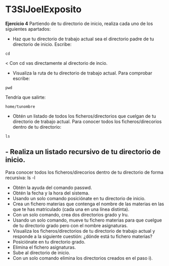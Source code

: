 # T3SIJoelExposito
**Ejercicio 4** Partiendo de tu directorio de inicio, realiza cada uno de los siguientes apartados:
- Haz que tu directorio de trabajo actual sea el directorio padre de tu directorio de
inicio.
Escribe:
~~~~
cd
~~~~
< Con cd vas directamente al directorio de incio.
- Visualiza la ruta de tu directorio de trabajo actual.
Para comprobar escribe:
~~~~
pwd
~~~~
Tendría que salirte:
~~~~
home/tunombre
~~~~
- Obtén un listado de todos los ficheros/directorios que cuelgan de tu directorio de
trabajo actual.
Para conocer todos los ficheros/direcorios dentro de tu directorio:
~~~~
ls
~~~~
## - Realiza un listado recursivo de tu directorio de inicio.
Para conocer todos los ficheros/direcorios dentro de tu directorio de forma recursiva:
ls -l
- Obtén la ayuda del comando passwd.
- Obtén la fecha y la hora del sistema.
- Usando un solo comando posiciónate en tu directorio de inicio.
- Crea un fichero materias que contenga el nombre de las materias en las que te has
matriculado (cada una en una línea distinta).
- Con un solo comando, crea dos directorios grado y lru.
- Usando un solo comando, mueve tu fichero materias para que cuelgue de tu
directorio grado pero con el nombre asignaturas.
- Visualiza los ficheros/directorios de tu directorio de trabajo actual y responde a la
siguiente cuestión: ¿dónde está tu fichero materias?
- Posiciónate en tu directorio grado.
- Elimina el fichero asignaturas.
- Sube al directorio de inicio.
- Con un solo comando elimina los directorios creados en el paso i).
